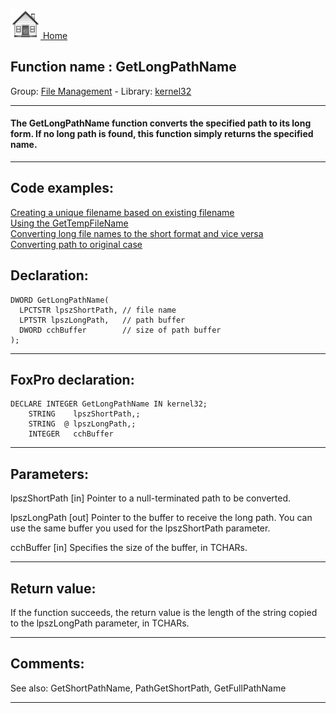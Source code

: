 [<img src="../../images/home.png"> Home ](https://github.com/VFPX/Win32API)  

## Function name : GetLongPathName
Group: [File Management](../../functions_group.md#File_Management)  -  Library: [kernel32](../../../libraries.md#kernel32)  
***  


#### The GetLongPathName function converts the specified path to its long form. If no long path is found, this function simply returns the specified name. 
***  


## Code examples:
[Creating a unique filename based on existing filename](../../samples/sample_014.md)  
[Using the GetTempFileName](../../samples/sample_016.md)  
[Converting long file names to the short format and vice versa](../../samples/sample_055.md)  
[Converting path to original case](../../samples/sample_102.md)  

## Declaration:
```foxpro  
DWORD GetLongPathName(
  LPCTSTR lpszShortPath, // file name
  LPTSTR lpszLongPath,   // path buffer
  DWORD cchBuffer        // size of path buffer
);  
```  
***  


## FoxPro declaration:
```foxpro  
DECLARE INTEGER GetLongPathName IN kernel32;
	STRING    lpszShortPath,;
	STRING  @ lpszLongPath,;
	INTEGER   cchBuffer  
```  
***  


## Parameters:
lpszShortPath 
[in] Pointer to a null-terminated path to be converted. 

lpszLongPath 
[out] Pointer to the buffer to receive the long path. You can use the same buffer you used for the lpszShortPath parameter. 

cchBuffer 
[in] Specifies the size of the buffer, in TCHARs.   
***  


## Return value:
If the function succeeds, the return value is the length of the string copied to the lpszLongPath parameter, in TCHARs.   
***  


## Comments:
See also: GetShortPathName, PathGetShortPath, GetFullPathName   
  
***  

